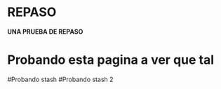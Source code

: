 # REPASO
**UNA PRUEBA DE REPASO**
# Probando esta pagina a ver que tal
#Probando stash
#Probando stash 2

